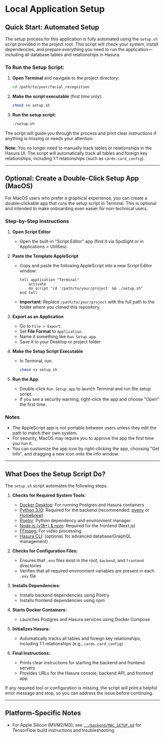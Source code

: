 # Local Application Setup

## Quick Start: Automated Setup

The setup process for this application is fully automated using the `setup.sh` script provided in the project root. This script will check your system, install dependencies, and prepare everything you need to run the application—including all database tables and relationships in Hasura.

### To Run the Setup Script:

1. **Open Terminal** and navigate to the project directory:
   ```bash
   cd /path/to/your/facial_recognition
   ```
2. **Make the script executable** (first time only):
   ```bash
   chmod +x setup.sh
   ```
3. **Run the setup script:**
   ```bash
   ./setup.sh
   ```

The script will guide you through the process and print clear instructions if anything is missing or needs your attention.

**Note:** You no longer need to manually track tables or relationships in the Hasura UI. The script will automatically track all tables and foreign key relationships, including 1:1 relationships (such as `cards.card_config`).

---

## Optional: Create a Double-Click Setup App (MacOS)

For MacOS users who prefer a graphical experience, you can create a double-clickable app that runs the setup script in Terminal. This is optional and intended to make onboarding even easier for non-technical users.

### Step-by-Step Instructions

1. **Open Script Editor**
   - Open the built-in "Script Editor" app (find it via Spotlight or in Applications > Utilities).

2. **Paste the Template AppleScript**
   - Copy and paste the following AppleScript into a new Script Editor window:

     ```applescript
     tell application "Terminal"
         activate
         do script "cd '/path/to/your/project' && ./setup.sh"
     end tell
     ```
   - **Important:** Replace `/path/to/your/project` with the full path to the folder where you cloned this repository.

3. **Export as an Application**
   - Go to `File > Export`.
   - Set **File Format** to `Application`.
   - Name it something like `Run Setup.app`.
   - Save it to your Desktop or project folder.

4. **Make the Setup Script Executable**
   - In Terminal, run:
     ```bash
     chmod +x setup.sh
     ```

5. **Run the App**
   - Double-click `Run Setup.app` to launch Terminal and run the setup script.
   - If you see a security warning, right-click the app and choose "Open" the first time.

### Notes
- The AppleScript app is not portable between users unless they edit the path to match their own system.
- For security, MacOS may require you to approve the app the first time you run it.
- You can customize the app icon by right-clicking the app, choosing "Get Info", and dragging a new icon onto the info window.

---

## What Does the Setup Script Do?

The `setup.sh` script automates the following steps:

1. **Checks for Required System Tools:**
   - [Docker Desktop](https://www.docker.com/products/docker-desktop/): For running Postgres and Hasura containers
   - [Python 3.10](https://www.python.org/downloads/): Required for the backend (recommended: [pyenv](https://github.com/pyenv/pyenv) or [Homebrew](https://brew.sh/))
   - [Poetry](https://python-poetry.org/docs/#installation): Python dependency and environment manager
   - [Node.js (v18+) & npm](https://nodejs.org/): Required for the frontend (Next.js)
   - [FFmpeg](https://ffmpeg.org/): For video processing
   - [Hasura CLI](https://hasura.io/docs/latest/hasura-cli/install-hasura-cli/): (optional, for advanced database/GraphQL management)

2. **Checks for Configuration Files:**
   - Ensures that `.env` files exist in the root, `backend`, and `frontend` directories
   - Verifies that all required environment variables are present in each `.env` file

3. **Installs Dependencies:**
   - Installs backend dependencies using Poetry
   - Installs frontend dependencies using npm

4. **Starts Docker Containers:**
   - Launches Postgres and Hasura services using Docker Compose

5. **Initializes Hasura:**
   - Automatically tracks all tables and foreign key relationships, including 1:1 relationships (e.g., `cards.card_config`)

6. **Final Instructions:**
   - Prints clear instructions for starting the backend and frontend servers
   - Provides URLs for the Hasura console, backend API, and frontend app

If any required tool or configuration is missing, the script will print a helpful error message and stop, so you can address the issue before continuing.

---

## Platform-Specific Notes
- For Apple Silicon (M1/M2/M3), see [`../backend/MAC_SETUP.md`](../backend/MAC_SETUP.md) for TensorFlow build instructions and troubleshooting.


